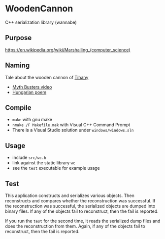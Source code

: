 # WoodenCannon
C++ serialization library (wannabe)

## Purpose
https://en.wikipedia.org/wiki/Marshalling_(computer_science)

## Naming
Tale about the wooden cannon of [Tihany](https://en.wikipedia.org/wiki/Tihany)
 * [Myth Busters video](https://www.youtube.com/watch?v=O6abBCyT69A)
 * [Hungarian poem](http://www.tihanyinfo.com/Tihany/Tihanyi_mondak_regek_versek/A_tihanyi_faagyu_igaz_tortenete.html)

## Compile
 * `make` with gnu make
 * `nmake /F Makefile.mak` with Visual C++ Command Prompt
 * There is a Visual Studio solution under `windows/windows.sln`

## Usage
 * include `src/wc.h`
 * link against the static library `wc`
 * see the `test` executable for example usage

## Test
This application constructs and serializes various objects. Then reconstructs and compares whether the reconstruction was successful.
If the reconstruction was successful, the serialized objects are dumped into binary files.
If any of the objects fail to reconstruct, then the fail is reported.

If you run the `test` for the second time, it reads the serialized dump files and does the reconstruction from them.
Again, if any of the objects fail to reconstruct, then the fail is reported.
